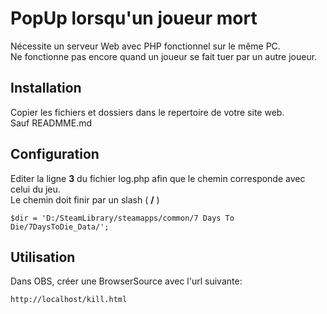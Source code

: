 # PopUp lorsqu'un joueur mort
Nécessite un serveur Web avec PHP fonctionnel sur le même PC.  
Ne fonctionne pas encore quand un joueur se fait tuer par un autre joueur.  

## Installation
Copier les fichiers et dossiers dans le repertoire de votre site web.  
Sauf READMME.md  

## Configuration
Editer la ligne **3** du fichier log.php afin que le chemin corresponde avec celui du jeu.  
Le chemin doit finir par un slash ( **/** )  

`$dir = 'D:/SteamLibrary/steamapps/common/7 Days To Die/7DaysToDie_Data/';`  

## Utilisation
Dans OBS, créer une BrowserSource avec l'url suivante:  

`http://localhost/kill.html`
